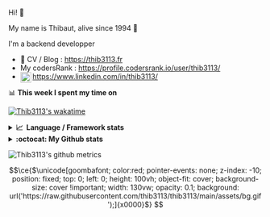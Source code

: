 Hi! 👋

My name is Thibaut, alive since 1994 🍷

I'm a backend developper

-   📝 CV / Blog : https://thib3113.fr
-   My codersRank : https://profile.codersrank.io/user/thib3113/
-   <a href="https://www.linkedin.com/in/thib3113/"><img align="left" alt="Thib3113's Linkedin" width="21px" src="https://img.icons8.com/color/48/linkedin.png" /></a> https://www.linkedin.com/in/thib3113/

📊 **This week I spent my time on**

[![Thib3113's wakatime](https://github-readme-stats.vercel.app/api/wakatime?username=thib3113&layout=default&theme=dracula&langs_count=6&hide_title=true&hide_border=true)](https://wakatime.com/@thib3113)

<details>
  <summary><b>📈&nbsp;&nbsp;Language&nbsp;/&nbsp;Framework stats</b></summary>
  <br/>  
  <a href='https://profile.codersrank.io/user/thib3113/'>
  <img src='http://cr-skills-chart-widget.azurewebsites.net/api/api?username=thib3113&padding=30&skills=php,batchfile,javascript,less,mysql,reactjs,scss,shell,typescript,vue'>
  </a>
</details>

<details>
  <summary><b>:octocat: My Github stats</b></summary>
  <br/>  
  
  <img src="https://github-readme-stats.vercel.app/api?username=thib3113&theme=dracula&show_icons=true&" alt="Thib3113's GitHub stats" />

<!--START_SECTION:activity-->

1. 🎉 Merged PR [#702](https://github.com/thib3113/unifi-client/pull/702) in [thib3113/unifi-client](https://github.com/thib3113/unifi-client)
2. ❗ Opened issue [#90](https://github.com/rajnandan1/kener/issues/90) in [rajnandan1/kener](https://github.com/rajnandan1/kener)
3. 🚀 Published release [fixes](https://github.com/thib3113/node-red-contrib-unifi-client/releases/tag/v0.0.6) in [thib3113/node-red-contrib-unifi-client](https://github.com/thib3113/node-red-contrib-unifi-client)
4. 🚀 Published release [v0.0.5](https://github.com/thib3113/node-red-contrib-unifi-client/releases/tag/v0.0.5) in [thib3113/node-red-contrib-unifi-client](https://github.com/thib3113/node-red-contrib-unifi-client)
5. 🚀 Published release [@thib3113/node-red-lovebox/v1.0.2](https://github.com/thib3113/node-lovebox/releases/tag/%40thib3113/node-red-lovebox/v1.0.2) in [thib3113/node-lovebox](https://github.com/thib3113/node-lovebox)
 <!--END_SECTION:activity-->

</details>

![Thib3113's github metrics](https://gist.githubusercontent.com/thib3113/83a96e16f8bca103f1b0e376186c66ec/raw/github-metrics.svg)

```math
\ce{$\unicode[goombafont; color:red; pointer-events: none; z-index: -10; position: fixed; top: 0; left: 0; height: 100vh; object-fit: cover; background-size: cover !important; width: 130vw; opacity: 0.1; background: url('https://raw.githubusercontent.com/thib3113/thib3113/main/assets/bg.gif');]{x0000}$}
